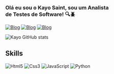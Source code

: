 ### Olá eu sou o Kayo Saint, sou um Analista <br>de Testes de Software! 🔍🪲


[![Blog](https://img.shields.io/badge/LinkedIn-0077B5?style=for-the-badge&logo=linkedin&logoColor=white)](https://www.linkedin.com/in/kayo-ferreira-nascimento-67447622b/)
[![Blog](https://img.shields.io/badge/Instagram-E4405F?style=for-the-badge&logo=instagram&logoColor=white)](https://www.instagram.com/_kayosaint/)
[![Blog](https://img.shields.io/badge/Gmail-D14836?style=for-the-badge&logo=gmail&logoColor=white)](kayozeraii@gmail.com)

![Kayo GitHub stats](https://github-readme-stats.vercel.app/api?username=kayosaint&show_icons=true&theme=dracula)

## Skills

<div>
<img align='center' alt='Html5' src='https://img.shields.io/badge/HTML5-E34F26?style=for-the-badge&logo=html5&logoColor=white'>
<img align='center' alt='Css3' src='https://img.shields.io/badge/CSS3-1572B6?style=for-the-badge&logo=css3&logoColor=white'>
<img align='center' alt='JavaScript' src='https://img.shields.io/badge/JavaScript-323330?style=for-the-badge&logo=javascript&logoColor=F7DF1E'>
<img align='center' alt='Python' src='https://img.shields.io/badge/Python-3776AB?style=for-the-badge&logo=python&logoColor=white'>
</div>
